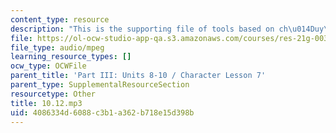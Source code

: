 ```yaml
---
content_type: resource
description: "This is the supporting file of tools based on ch\u014Duy\u0101n smoking."
file: https://ol-ocw-studio-app-qa.s3.amazonaws.com/courses/res-21g-003-learning-chinese-a-foundation-course-in-mandarin-spring-2011/4086334d6088c3b1a362b718e15d398b_10.12.mp3
file_type: audio/mpeg
learning_resource_types: []
ocw_type: OCWFile
parent_title: 'Part III: Units 8-10 / Character Lesson 7'
parent_type: SupplementalResourceSection
resourcetype: Other
title: 10.12.mp3
uid: 4086334d-6088-c3b1-a362-b718e15d398b
---
```

